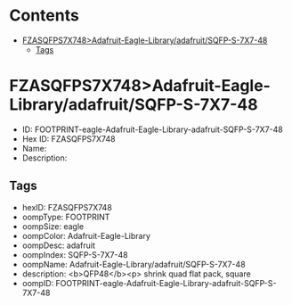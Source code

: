 



Contents
========

* [FZASQFPS7X748>Adafruit-Eagle-Library/adafruit/SQFP-S-7X7-48](#fzasqfps7x748adafruit-eagle-libraryadafruitsqfp-s-7x7-48)
	* [Tags](#tags)

# FZASQFPS7X748>Adafruit-Eagle-Library/adafruit/SQFP-S-7X7-48

- ID: FOOTPRINT-eagle-Adafruit-Eagle-Library-adafruit-SQFP-S-7X7-48
- Hex ID: FZASQFPS7X748
- Name: 
- Description: 

## Tags

- hexID: FZASQFPS7X748
- oompType: FOOTPRINT
- oompSize: eagle
- oompColor: Adafruit-Eagle-Library
- oompDesc: adafruit
- oompIndex: SQFP-S-7X7-48
- oompName: Adafruit-Eagle-Library/adafruit/SQFP-S-7X7-48
- description: &lt;b&gt;QFP48&lt;/b&gt;&lt;p&gt;
shrink quad flat pack, square
- oompID: FOOTPRINT-eagle-Adafruit-Eagle-Library-adafruit-SQFP-S-7X7-48
